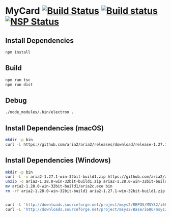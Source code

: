 # MyCard [![Build Status](https://travis-ci.org/mycard/mycard.svg?branch=v3)](https://travis-ci.org/mycard/mycard) [![Build status](https://ci.appveyor.com/api/projects/status/t4jyh0rkwh0nep7w?svg=true)](https://ci.appveyor.com/project/zh99998/mycard) [![NSP Status](https://nodesecurity.io/orgs/mycard/projects/62dd15a6-3927-49c2-8c30-1bc19d4a6e92/badge)](https://nodesecurity.io/orgs/mycard/projects/62dd15a6-3927-49c2-8c30-1bc19d4a6e92)

## Install Dependencies
```bash
npm install
```

## Build
```bash
npm run tsc
npm run dist
```

## Debug
```bash
./node_modules/.bin/electron .
```


## Install Dependencies (macOS)
```bash
mkdir -p bin
curl -L https://github.com/aria2/aria2/releases/download/release-1.27.1/aria2-1.27.1-osx-darwin.tar.bz2 | tar --strip-components=2 -C bin -jxf - aria2-1.27.1/bin/aria2c
```

## Install Dependencies (Windows)
```bash
mkdir -p bin
curl -L -o aria2-1.27.1-win-32bit-build1.zip https://github.com/aria2/aria2/releases/download/release-1.27.1/aria2-1.27.1-win-32bit-build1.zip
unzip -o aria2-1.28.0-win-32bit-build1.zip aria2-1.28.0-win-32bit-build1/aria2c.exe
mv aria2-1.28.0-win-32bit-build1/aria2c.exe bin
rm -rf aria2-1.28.0-win-32bit-build1 aria2-1.27.1-win-32bit-build1.zip


curl -L 'http://downloads.sourceforge.net/project/msys2/REPOS/MSYS2/i686/bsdtar-3.2.1-1-i686.pkg.tar.xz' | tar --strip-components=2 -C bin -Jxf - usr/bin/bsdtar.exe
curl -L 'http://downloads.sourceforge.net/project/msys2/Base/i686/msys2-base-i686-20161025.tar.xz' | tar --strip-components=3 -C bin -Jxf - msys32/usr/bin/msys-2.0.dll msys32/usr/bin/msys-bz2-1.dll msys32/usr/bin/msys-gcc_s-1.dll msys32/usr/bin/msys-iconv-2.dll msys32/usr/bin/msys-lzma-5.dll msys32/usr/bin/msys-lzo2-2.dll msys32/usr/bin/msys-nettle-6.dll msys32/usr/bin/msys-xml2-2.dll msys32/usr/bin/msys-z.dll
```
